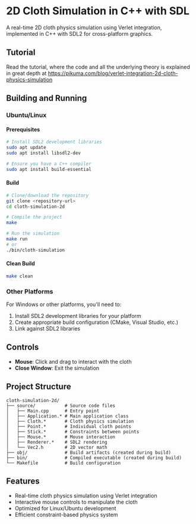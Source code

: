 # 2D Cloth Simulation in C++ with SDL

A real-time 2D cloth physics simulation using Verlet integration, implemented in C++ with SDL2 for cross-platform graphics.

## Tutorial

Read the tutorial, where the code and all the underlying theory is explained in great depth at https://pikuma.com/blog/verlet-integration-2d-cloth-physics-simulation

## Building and Running

### Ubuntu/Linux

#### Prerequisites
```bash
# Install SDL2 development libraries
sudo apt update
sudo apt install libsdl2-dev

# Ensure you have a C++ compiler
sudo apt install build-essential
```

#### Build
```bash
# Clone/download the repository
git clone <repository-url>
cd cloth-simulation-2d

# Compile the project
make

# Run the simulation
make run
# or
./bin/cloth-simulation
```

#### Clean Build
```bash
make clean
```

### Other Platforms

For Windows or other platforms, you'll need to:
1. Install SDL2 development libraries for your platform
2. Create appropriate build configuration (CMake, Visual Studio, etc.)
3. Link against SDL2 libraries

## Controls

- **Mouse**: Click and drag to interact with the cloth
- **Close Window**: Exit the simulation

## Project Structure

```
cloth-simulation-2d/
├── source/           # Source code files
│   ├── Main.cpp      # Entry point
│   ├── Application.* # Main application class
│   ├── Cloth.*       # Cloth physics simulation
│   ├── Point.*       # Individual cloth points
│   ├── Stick.*       # Constraints between points
│   ├── Mouse.*       # Mouse interaction
│   ├── Renderer.*    # SDL2 rendering
│   └── Vec2.h        # 2D vector math
├── obj/              # Build artifacts (created during build)
├── bin/              # Compiled executable (created during build)
└── Makefile          # Build configuration
```

## Features

- Real-time cloth physics simulation using Verlet integration
- Interactive mouse controls to manipulate the cloth
- Optimized for Linux/Ubuntu development
- Efficient constraint-based physics system

